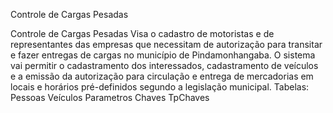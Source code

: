 Controle de Cargas Pesadas


Controle de Cargas Pesadas Visa o cadastro de motoristas e de 
representantes das empresas que necessitam de autorização para 
transitar e fazer entregas de cargas no município de Pindamonhangaba. 
O sistema vai permitir o cadastramento dos interessados, cadastramento 
de veículos e a emissão da autorização para circulação e entrega de 
mercadorias em locais e horários pré-definidos segundo a legislação 
municipal. 
Tabelas: Pessoas Veículos Parametros Chaves TpChaves